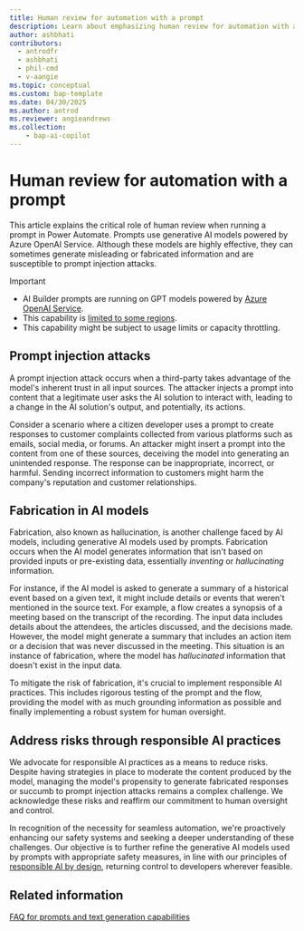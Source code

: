 ```yaml
---
title: Human review for automation with a prompt
description: Learn about emphasizing human review for automation with a prompt.
author: ashbhati
contributors:
  - antrodfr
  - ashbhati
  - phil-cmd
  - v-aangie
ms.topic: conceptual
ms.custom: bap-template
ms.date: 04/30/2025
ms.author: antrod
ms.reviewer: angieandrews
ms.collection: 
    - bap-ai-copilot
---
```


# Human review for automation with a prompt

This article explains the critical role of human review when running a prompt in Power Automate. Prompts use generative AI models powered by Azure OpenAI Service. Although these models are highly effective, they can sometimes generate misleading or fabricated information and are susceptible to prompt injection attacks.

> [!IMPORTANT]
>
> - AI Builder prompts are running on GPT models powered by [Azure OpenAI Service](/azure/ai-services/openai/whats-new).
> - This capability is [limited to some regions](availability-region.md#prompts).
> - This capability might be subject to usage limits or capacity throttling.

## Prompt injection attacks

A prompt injection attack occurs when a third-party takes advantage of the model's inherent trust in all input sources. The attacker injects a prompt into content that a legitimate user asks the AI solution to interact with, leading to a change in the AI solution's output, and potentially, its actions.

Consider a scenario where a citizen developer uses a prompt to create responses to customer complaints collected from various platforms such as emails, social media, or forums. An attacker might insert a prompt into the content from one of these sources, deceiving the model into generating an unintended response. The response can be inappropriate, incorrect, or harmful. Sending incorrect information to customers might harm the company's reputation and customer relationships.  

## Fabrication in AI models

Fabrication, also known as hallucination, is another challenge faced by AI models, including generative AI models used by prompts. Fabrication occurs when the AI model generates information that isn't based on provided inputs or pre-existing data, essentially *inventing* or *hallucinating* information.

For instance, if the AI model is asked to generate a summary of a historical event based on a given text, it might include details or events that weren't mentioned in the source text. For example, a flow creates a synopsis of a meeting based on the transcript of the recording. The input data includes details about the attendees, the articles discussed, and the decisions made. However, the model might generate a summary that includes an action item or a decision that was never discussed in the meeting. This situation is an instance of fabrication, where the model has *hallucinated* information that doesn't exist in the input data.

To mitigate the risk of fabrication, it's crucial to implement responsible AI practices. This includes rigorous testing of the prompt and the flow, providing the model with as much grounding information as possible and finally implementing a robust system for human oversight.

## Address risks through responsible AI practices

We advocate for responsible AI practices as a means to reduce risks. Despite having strategies in place to moderate the content produced by the model, managing the model's propensity to generate fabricated responses or succumb to prompt injection attacks remains a complex challenge. We acknowledge these risks and reaffirm our commitment to human oversight and control.

In recognition of the necessity for seamless automation, we're proactively enhancing our safety systems and seeking a deeper understanding of these challenges.
Our objective is to further refine the generative AI models used by prompts with appropriate safety measures, in line with our principles of [responsible AI by design](https://blogs.microsoft.com/on-the-issues/2023/02/02/responsible-ai-chatgpt-artificial-intelligence/), returning control to developers wherever feasible.

## Related information

[FAQ for prompts and text generation capabilities](faqs-text-generation.md)
